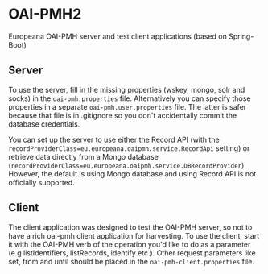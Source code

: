 # OAI-PMH2
Europeana OAI-PMH server and test client applications (based on Spring-Boot)

## Server
To use the server, fill in the missing properties (wskey, mongo, solr and socks) in the `oai-pmh.properties` file. 
Alternatively you can specify those properties in a separate `oai-pmh.user.properties` file. The latter is safer because
that file is in .gitignore so you don't accidentally commit the database credentials.

You can set up the server to use either the Record API (with the `recordProviderClass=eu.europeana.oaipmh.service.RecordApi`
setting) or retrieve data directly from a Mongo database (`recordProviderClass=eu.europeana.oaipmh.service.DBRecordProvider`)
However, the default is using Mongo database and using Record API is not officially supported.

## Client
The client application was designed to test the OAI-PMH server, so not to have a rich oai-pmh client application 
for harvesting. To use the client, start it with the OAI-PMH verb of the operation you'd like to do as a parameter (e.g
listIdentifiers, listRecords, identify etc.). Other request parameters like set, from and until should be placed in the
`oai-pmh-client.properties` file.


